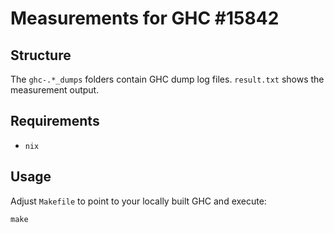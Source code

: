 # Measurements for GHC #15842

## Structure

The `ghc-.*_dumps` folders contain GHC dump log files. `result.txt` shows the
measurement output.

## Requirements

- `nix`

## Usage

Adjust `Makefile` to point to your locally built GHC and execute:

```
make
```
